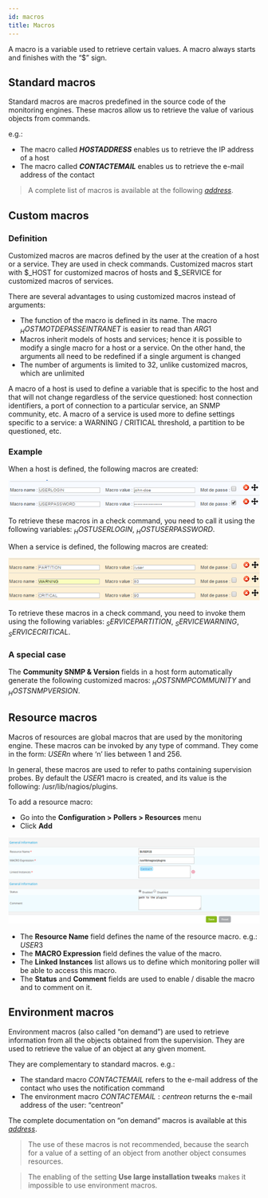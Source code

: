 ```yaml
---
id: macros
title: Macros
---
```


A macro is a variable used to retrieve certain values.
A macro always starts and finishes with the “$” sign.

## Standard macros

Standard macros are macros predefined in the source code of the monitoring engines. These macros allow us to
retrieve the value of various objects from commands.

e.g.:

* The macro called **$HOSTADDRESS$** enables us to retrieve the IP address of a host
* The macro called **$CONTACTEMAIL$** enables us to retrieve the e-mail address of the contact

> A complete list of macros is available at the following *[address](https://assets.nagios.com/downloads/nagioscore/docs/nagioscore/3/en/macrolist.html)*.

## Custom macros

### Definition

Customized macros are macros defined by the user at the creation of a host or a service. They are used in check
commands. Customized macros start with $_HOST for customized macros of hosts and $_SERVICE for customized macros of
services.

There are several advantages to using customized macros instead of arguments:

* The function of the macro is defined in its name. The macro $_HOSTMOTDEPASSEINTRANET$ is easier to read than $ARG1$
* Macros inherit models of hosts and services; hence it is possible to modify a single macro for a host or a
  service. On the other hand, the arguments all need to be redefined if a single argument is changed
* The number of arguments is limited to 32, unlike customized macros, which are unlimited

A macro of a host is used to define a variable that is specific to the host and that will not change regardless of the
service questioned: host connection identifiers, a port of connection to a particular service, an SNMP community, etc.
A macro of a service is used more to define settings specific to a service: a WARNING / CRITICAL threshold, a partition
to be questioned, etc.

### Example

When a host is defined, the following macros are created:

![image](../../assets/configuration/01hostmacros.png)

To retrieve these macros in a check command, you need to call it using the following variables: $_HOSTUSERLOGIN$,
$_HOSTUSERPASSWORD$.

When a service is defined, the following macros are created:

![image](../../assets/configuration/01servicemacros.png)

To retrieve these macros in a check command, you need to invoke them using the following variables: $_SERVICEPARTITION$,
$_SERVICEWARNING$, $_SERVICECRITICAL$.

### A special case

The **Community SNMP & Version** fields in a host form automatically generate the following customized macros:
$_HOSTSNMPCOMMUNITY$ and $_HOSTSNMPVERSION$.

## Resource macros

Macros of resources are global macros that are used by the monitoring engine. These macros can be invoked by any type
of command. They come in the form: $USERn$ where ‘n’ lies between 1 and 256.

In general, these macros are used to refer to paths containing supervision probes. By default the $USER1$
macro is created, and its value is the following: /usr/lib/nagios/plugins.

To add a resource macro:

* Go into the **Configuration \> Pollers \> Resources** menu
* Click **Add**

![image](../../assets/configuration/01macrosressources.png)

* The **Resource Name** field defines the name of the resource macro. e.g.: $USER3$
* The **MACRO Expression** field defines the value of the macro.
* The **Linked Instances** list allows us to define which monitoring poller will be able to access this macro.
* The **Status** and **Comment** fields are used to enable / disable the macro and to comment on it.

## Environment macros

Environment macros (also called “on demand”) are used to retrieve information from all
the objects obtained from the supervision. They are used to retrieve the value of an object at any given moment.

They are complementary to standard macros. e.g.:

* The standard macro $CONTACTEMAIL$ refers to the e-mail address of the contact who uses the 
  notification command
* The environment macro $CONTACTEMAIL:centreon$ returns the e-mail address of the user: “centreon”

The complete documentation on “on demand” macros is available at this *[address](https://assets.nagios.com/downloads/nagioscore/docs/nagioscore/3/en/macros.html)*.

> The use of these macros is not recommended, because the search for a value of a setting of an object from another
object consumes resources.

> The enabling of the setting **Use large installation tweaks** makes it impossible to use environment macros.
